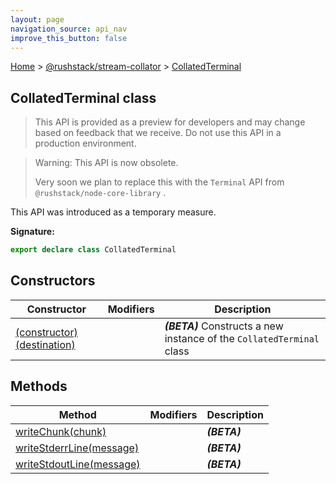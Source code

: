 ```yaml
---
layout: page
navigation_source: api_nav
improve_this_button: false
---
```



[Home](./index.md) &gt; [@rushstack/stream-collator](./stream-collator.md) &gt; [CollatedTerminal](./stream-collator.collatedterminal.md)

## CollatedTerminal class

> This API is provided as a preview for developers and may change based on feedback that we receive. Do not use this API in a production environment.
>

> Warning: This API is now obsolete.
>
> Very soon we plan to replace this with the `Terminal` API from `@rushstack/node-core-library` .
>

This API was introduced as a temporary measure.

<b>Signature:</b>

```typescript
export declare class CollatedTerminal
```

## Constructors

|  Constructor | Modifiers | Description |
|  --- | --- | --- |
|  [(constructor)(destination)](./stream-collator.collatedterminal._constructor_.md) |  | <b><i>(BETA)</i></b> Constructs a new instance of the <code>CollatedTerminal</code> class |

## Methods

|  Method | Modifiers | Description |
|  --- | --- | --- |
|  [writeChunk(chunk)](./stream-collator.collatedterminal.writechunk.md) |  | <b><i>(BETA)</i></b> |
|  [writeStderrLine(message)](./stream-collator.collatedterminal.writestderrline.md) |  | <b><i>(BETA)</i></b> |
|  [writeStdoutLine(message)](./stream-collator.collatedterminal.writestdoutline.md) |  | <b><i>(BETA)</i></b> |

